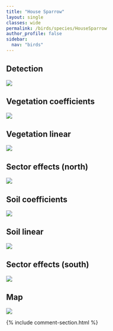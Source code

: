 ```yaml
---
title: "House Sparrow"
layout: single
classes: wide
permalink: /birds/species/HouseSparrow
author_profile: false
sidebar:
  nav: "birds"
---
```


<h2>Detection</h2>

<a href="https://beallen.github.io/DevelopmentWebsite/assets/images/birds/HouseSparrow/det.jpg">
<img src="https://beallen.github.io/DevelopmentWebsite/assets/images/birds/HouseSparrow/det.jpg">
</a>

<h2>Vegetation coefficients</h2>

<a href="https://beallen.github.io/DevelopmentWebsite/assets/images/birds/HouseSparrow/veghf.jpg">
<img src="https://beallen.github.io/DevelopmentWebsite/assets/images/birds/HouseSparrow/veghf.jpg">
</a>

<h2>Vegetation linear</h2>

<a href="https://beallen.github.io/DevelopmentWebsite/assets/images/birds/HouseSparrow/lin-north.jpg">
<img src="https://beallen.github.io/DevelopmentWebsite/assets/images/birds/HouseSparrow/lin-north.jpg">
</a>

<h2>Sector effects (north)</h2>

<a href="https://beallen.github.io/DevelopmentWebsite/assets/images/birds/HouseSparrow/sector-north.jpg">
<img src="https://beallen.github.io/DevelopmentWebsite/assets/images/birds/HouseSparrow/sector-north.jpg">
</a>

<h2>Soil coefficients</h2>

<a href="https://beallen.github.io/DevelopmentWebsite/assets/images/birds/HouseSparrow/soilhf.jpg">
<img src="https://beallen.github.io/DevelopmentWebsite/assets/images/birds/HouseSparrow/soilhf.jpg">
</a>

<h2>Soil linear</h2>

<a href="https://beallen.github.io/DevelopmentWebsite/assets/images/birds/HouseSparrow/lin-south.jpg">
<img src="https://beallen.github.io/DevelopmentWebsite/assets/images/birds/HouseSparrow/lin-south.jpg">
</a>

<h2>Sector effects (south)</h2>

<a href="https://beallen.github.io/DevelopmentWebsite/assets/images/birds/HouseSparrow/sector-south.jpg">
<img src="https://beallen.github.io/DevelopmentWebsite/assets/images/birds/HouseSparrow/sector-south.jpg">
</a>

<h2>Map</h2>

<a href="https://beallen.github.io/DevelopmentWebsite/assets/images/birds/HouseSparrow/map.jpg">
<img src="https://beallen.github.io/DevelopmentWebsite/assets/images/birds/HouseSparrow/map.jpg">
</a>

{% include comment-section.html %}

